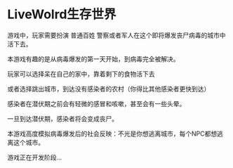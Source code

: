 # LiveWolrd生存世界

游戏中，玩家需要扮演 普通百姓 警察或者军人在这个即将爆发丧尸病毒的城市中活下去。

本游戏有趣的是从病毒爆发的第一天开始，到病毒完全被解决。

玩家可以选择呆在自己的家中，靠着剩下的食物活下去

或者选择跳出城市，到达没有感染者的农村（你得比其他感染者更快到达）

感染者在潜伏期之前会有轻微的感冒和咳嗽，甚至会有一些头晕。

一旦到达潜伏期，感染者将会变成丧尸。

本游戏高度模拟病毒爆发后的社会反映：不光是你想逃离城市，每个NPC都想逃离这个城市。

游戏正在开发阶段...
